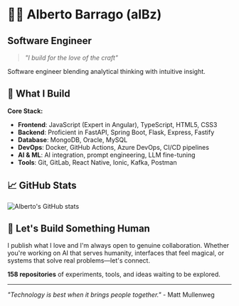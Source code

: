# 🥷🏻 Alberto Barrago (alBz) 
## Software Engineer

> *"I build for the love of the craft"*

Software engineer blending analytical thinking with intuitive insight.

## 🚀 What I Build

**Core Stack:**
- **Frontend**: JavaScript (Expert in Angular), TypeScript, HTML5, CSS3
- **Backend**: Proficient in FastAPI, Spring Boot, Flask, Express, Fastify
- **Database**: MongoDB, Oracle, MySQL
- **DevOps**: Docker, GitHub Actions, Azure DevOps, CI/CD pipelines
- **AI & ML**: AI integration, prompt engineering, LLM fine-tuning
- **Tools**: Git, GitLab, React Native, Ionic, Kafka, Postman


## 📈 GitHub Stats

![Alberto's GitHub stats](https://github-readme-stats.vercel.app/api?username=AlbertoBarrago&show_icons=true&theme=radical)

## 🤝 Let's Build Something Human

I publish what I love and I'm always open to genuine collaboration. Whether you're working on AI that serves humanity, interfaces that feel magical, or systems that solve real problems—let's connect.

**158 repositories** of experiments, tools, and ideas waiting to be explored.

---

*"Technology is best when it brings people together."* - Matt Mullenweg
